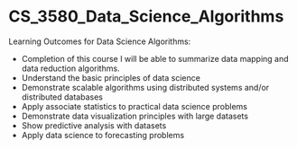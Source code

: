 # CS_3580_Data_Science_Algorithms
Learning Outcomes for Data Science Algorithms: 
  - Completion of this course I will be able to summarize data mapping and data reduction algorithms.
  - Understand the basic principles of data science
  - Demonstrate scalable algorithms using distributed systems and/or distributed databases
  - Apply associate statistics to practical data science problems
  - Demonstrate data visualization principles with large datasets
  - Show predictive analysis with datasets
  - Apply data science to forecasting problems
